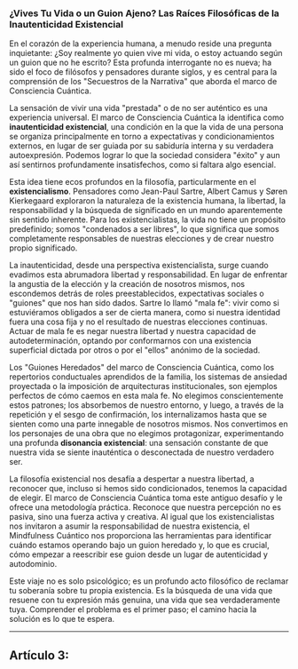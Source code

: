 ### ¿Vives Tu Vida o un Guion Ajeno? Las Raíces Filosóficas de la Inautenticidad Existencial
En el corazón de la experiencia humana, a menudo reside una pregunta inquietante: ¿Soy realmente yo quien vive mi vida, o estoy actuando según un guion que no he escrito? Esta profunda interrogante no es nueva; ha sido el foco de filósofos y pensadores durante siglos, y es central para la comprensión de los "Secuestros de la Narrativa" que aborda el marco de Consciencia Cuántica.

La sensación de vivir una vida "prestada" o de no ser auténtico es una experiencia universal. El marco de Consciencia Cuántica la identifica como **inautenticidad existencial**, una condición en la que la vida de una persona se organiza principalmente en torno a expectativas y condicionamientos externos, en lugar de ser guiada por su sabiduría interna y su verdadera autoexpresión. Podemos lograr lo que la sociedad considera "éxito" y aun así sentirnos profundamente insatisfechos, como si faltara algo esencial.

Esta idea tiene ecos profundos en la filosofía, particularmente en el **existencialismo**. Pensadores como Jean-Paul Sartre, Albert Camus y Søren Kierkegaard exploraron la naturaleza de la existencia humana, la libertad, la responsabilidad y la búsqueda de significado en un mundo aparentemente sin sentido inherente. Para los existencialistas, la vida no tiene un propósito predefinido; somos "condenados a ser libres", lo que significa que somos completamente responsables de nuestras elecciones y de crear nuestro propio significado.

La inautenticidad, desde una perspectiva existencialista, surge cuando evadimos esta abrumadora libertad y responsabilidad. En lugar de enfrentar la angustia de la elección y la creación de nosotros mismos, nos escondemos detrás de roles preestablecidos, expectativas sociales o "guiones" que nos han sido dados. Sartre lo llamó "mala fe": vivir como si estuviéramos obligados a ser de cierta manera, como si nuestra identidad fuera una cosa fija y no el resultado de nuestras elecciones continuas. Actuar de mala fe es negar nuestra libertad y nuestra capacidad de autodeterminación, optando por conformarnos con una existencia superficial dictada por otros o por el "ellos" anónimo de la sociedad.

Los "Guiones Heredados" del marco de Consciencia Cuántica, como los repertorios conductuales aprendidos de la familia, los sistemas de ansiedad proyectada o la imposición de arquitecturas institucionales, son ejemplos perfectos de cómo caemos en esta mala fe. No elegimos conscientemente estos patrones; los absorbemos de nuestro entorno, y luego, a través de la repetición y el sesgo de confirmación, los internalizamos hasta que se sienten como una parte innegable de nosotros mismos. Nos convertimos en los personajes de una obra que no elegimos protagonizar, experimentando una profunda **disonancia existencial**: una sensación constante de que nuestra vida se siente inauténtica o desconectada de nuestro verdadero ser.

La filosofía existencial nos desafía a despertar a nuestra libertad, a reconocer que, incluso si hemos sido condicionados, tenemos la capacidad de elegir. El marco de Consciencia Cuántica toma este antiguo desafío y le ofrece una metodología práctica. Reconoce que nuestra percepción no es pasiva, sino una fuerza activa y creativa. Al igual que los existencialistas nos invitaron a asumir la responsabilidad de nuestra existencia, el Mindfulness Cuántico nos proporciona las herramientas para identificar cuándo estamos operando bajo un guion heredado y, lo que es crucial, cómo empezar a reescribir ese guion desde un lugar de autenticidad y autodominio.

Este viaje no es solo psicológico; es un profundo acto filosófico de reclamar tu soberanía sobre tu propia existencia. Es la búsqueda de una vida que resuene con tu expresión más genuina, una vida que sea verdaderamente tuya. Comprender el problema es el primer paso; el camino hacia la solución es lo que te espera.

---

## Artículo 3: